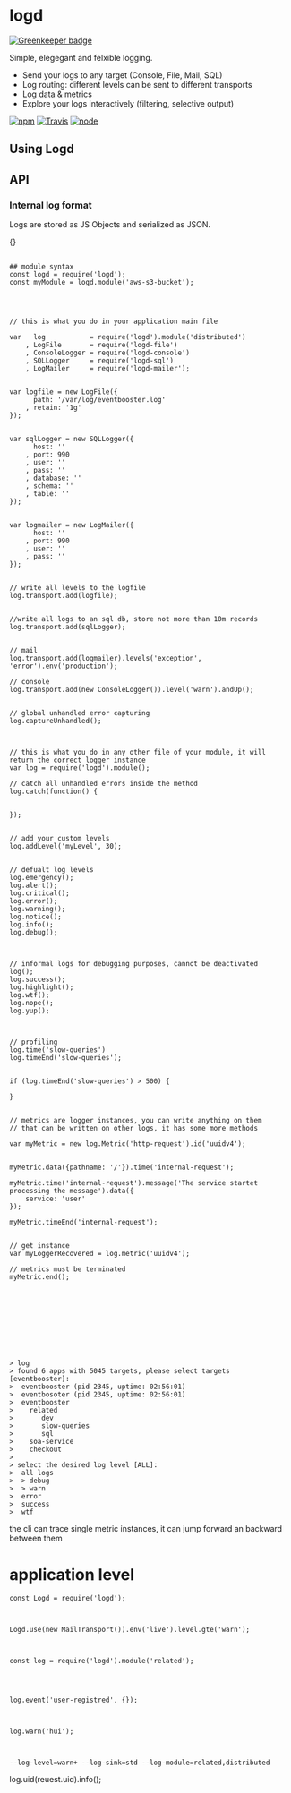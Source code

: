 # logd

[![Greenkeeper badge](https://badges.greenkeeper.io/eventEmitter/logd.svg)](https://greenkeeper.io/)

Simple, elegegant and felxible logging.

- Send your logs to any target (Console, File, Mail, SQL)
- Log routing: different levels can be sent to different transports
- Log data & metrics
- Explore your logs interactively (filtering, selective output)



[![npm](https://img.shields.io/npm/dm/logd.svg?style=flat-square)](https://www.npmjs.com/package/logd)
[![Travis](https://img.shields.io/travis/eventEmitter/logd.svg?style=flat-square)](https://travis-ci.org/eventEmitter/logd)
[![node](https://img.shields.io/node/v/logd.svg?style=flat-square)](https://nodejs.org/)


## Using Logd




## API

### Internal log format

Logs are stored as JS Objects and serialized as JSON.

{}

##

    ## module syntax
    const logd = require('logd');
    const myModule = logd.module('aws-s3-bucket');




    // this is what you do in your application main file

    var   log           = require('logd').module('distributed')
        , LogFile       = require('logd-file')
        , ConsoleLogger = require('logd-console')
        , SQLLogger     = require('logd-sql')
        , LogMailer     = require('logd-mailer');


    var logfile = new LogFile({
          path: '/var/log/eventbooster.log'
        , retain: '1g'
    });


    var sqlLogger = new SQLLogger({
          host: ''
        , port: 990
        , user: ''
        , pass: ''
        , database: ''
        , schema: ''
        , table: ''
    });


    var logmailer = new LogMailer({
          host: ''
        , port: 990
        , user: ''
        , pass: ''
    });


    // write all levels to the logfile
    log.transport.add(logfile);


    //write all logs to an sql db, store not more than 10m records
    log.transport.add(sqlLogger);


    // mail 
    log.transport.add(logmailer).levels('exception', 'error').env('production');

    // console
    log.transport.add(new ConsoleLogger()).level('warn').andUp();

    
    // global unhandled error capturing
    log.captureUnhandled();



    // this is what you do in any other file of your module, it will return the correct logger instance
    var log = require('logd').module();

    // catch all unhandled errors inside the method
    log.catch(function() {


    });


    // add your custom levels
    log.addLevel('myLevel', 30);


    // defualt log levels
    log.emergency();
    log.alert();
    log.critical();
    log.error();
    log.warning();
    log.notice();
    log.info();
    log.debug();



    // informal logs for debugging purposes, cannot be deactivated
    log();
    log.success();
    log.highlight();
    log.wtf();
    log.nope();
    log.yup();



    // profiling
    log.time('slow-queries')
    log.timeEnd('slow-queries');


    if (log.timeEnd('slow-queries') > 500) {

    }


    // metrics are logger instances, you can write anything on them
    // that can be written on other logs, it has some more methods

    var myMetric = new log.Metric('http-request').id('uuidv4');


    myMetric.data({pathname: '/'}).time('internal-request');

    myMetric.time('internal-request').message('The service startet processing the message').data({
        service: 'user'
    });

    myMetric.timeEnd('internal-request');


    // get instance
    var myLoggerRecovered = log.metric('uuidv4');

    // metrics must be terminated
    myMetric.end();










    > log
    > found 6 apps with 5045 targets, please select targets [eventbooster]:
    >  eventbooster (pid 2345, uptime: 02:56:01)
    >  eventbosoter (pid 2345, uptime: 02:56:01)
    >  eventbooster 
    >    related
    >       dev
    >       slow-queries
    >       sql
    >    soa-service
    >    checkout
    >
    > select the desired log level [ALL]:
    >  all logs
    >  > debug
    >  > warn
    >  error
    >  success
    >  wtf 


the cli can trace single metric instances, it can jump forward an backward between them








# application level



    const Logd = require('logd');



    Logd.use(new MailTransport()).env('live').level.gte('warn');



    const log = require('logd').module('related');




    log.event('user-registred', {});



    log.warn('hui');



    --log-level=warn+ --log-sink=std --log-module=related,distributed




log.uid(reuest.uid).info();